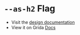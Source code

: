 # `--as-h2` Flag

- Visit the [design documentation](../docs/--as-h2.md)
- View it on Grida [Docs](https://grida.co/docs/flags/--as-h2)
